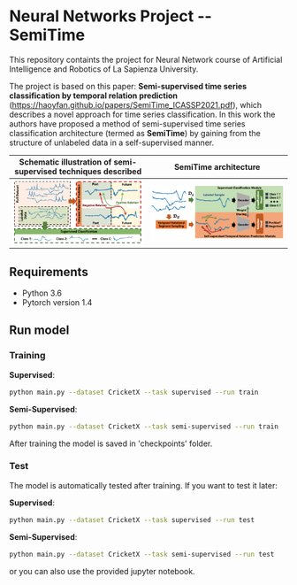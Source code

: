 # Neural Networks Project -- SemiTime

This repository containts the project for Neural Network course of Artificial Intelligence and Robotics of La Sapienza University.

The project is based on this paper: **Semi-supervised time series classification by temporal relation prediction** (https://haoyfan.github.io/papers/SemiTime_ICASSP2021.pdf), which describes a novel approach for time series classification.
In this work the authors have proposed a method of semi-supervised time series classification architecture (termed as **SemiTime**) by gaining from the structure of unlabeled data in a self-supervised manner. 

|Schematic illustration of semi-supervised techniques described| SemiTime architecture|
|--------|--------|
|  ![schematic_illustration](./images/schematic_illustration.png)  |  ![SemiTime_architecture](./images/SemiTime_architecture.png)  |


## Requirements 
* Python 3.6
* Pytorch version 1.4


## Run model

### Training

**Supervised**:

```bash 
python main.py --dataset CricketX --task supervised --run train 
```

**Semi-Supervised**:
```bash
python main.py --dataset CricketX --task semi-supervised --run train
```
After training the model is saved in 'checkpoints' folder.


### Test
The model is automatically tested after training. If you want to test it later: 

**Supervised**:
```bash
python main.py --dataset CricketX --task supervised --run test
```

**Semi-Supervised**:
```bash
python main.py --dataset CricketX --task semi-supervised --run test
```

or you can also use the provided jupyter notebook.
